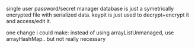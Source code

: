 single user password/secret manager
database is just a symetrically encrypted file with serialized data.
keypit is just used to decrypt+encrypt it and access/edit it.

one change i could make:
 instead of using arrayListUnmanaged, use arrayHashMap..
 but not really necessary


